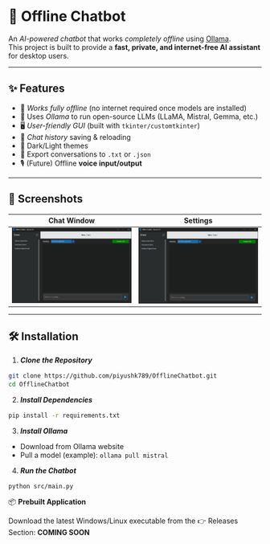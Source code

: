 # 🤖 Offline Chatbot

An *AI-powered chatbot* that works *completely offline* using [Ollama](https://ollama.com).  
This project is built to provide a **fast, private, and internet-free AI assistant** for desktop users.

---

## ✨ Features
- 📴 *Works fully offline* (no internet required once models are installed)
- 🔄 Uses *Ollama* to run open-source LLMs (LLaMA, Mistral, Gemma, etc.)
- 🖥️ *User-friendly GUI* (built with `tkinter/customtkinter`)
- 💬 *Chat history* saving & reloading
- 🎨 Dark/Light themes
- 📂 Export conversations to `.txt` or `.json`
- 🎙️ (Future) Offline **voice input/output**

---

## 📸 Screenshots
| Chat Window | Settings |
|-------------|-----------|
| ![Chat Window](screenshots/Template.png) | ![Settings](screenshots/Template.png) |

---

## 🛠 Installation

1. ***Clone the Repository***
```bash
git clone https://github.com/piyushk789/OfflineChatbot.git
cd OfflineChatbot
```

2. ***Install Dependencies***
```bash
pip install -r requirements.txt
```

3. ***Install Ollama***

- Download from Ollama website
- Pull a model (example):
  ```ollama pull mistral```

4. ***Run the Chatbot***
```bash
python src/main.py
```

📦 **Prebuilt Application**

Download the latest Windows/Linux executable from the
👉 Releases Section: **COMING SOON**
